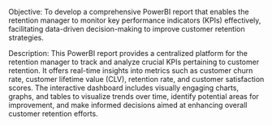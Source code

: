 Objective:
To develop a comprehensive PowerBI report that enables the retention manager to monitor key performance indicators (KPIs) effectively, facilitating data-driven decision-making to improve customer retention strategies.

Description:
This PowerBI report provides a centralized platform for the retention manager to track and analyze crucial KPIs pertaining to customer retention. It offers real-time insights into metrics such as customer churn rate, customer lifetime value (CLV), retention rate, and customer satisfaction scores. The interactive dashboard includes visually engaging charts, graphs, and tables to visualize trends over time, identify potential areas for improvement, and make informed decisions aimed at enhancing overall customer retention efforts.
